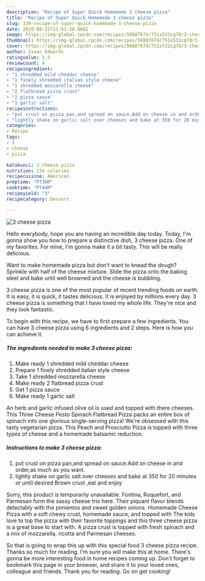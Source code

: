 ```yaml
---
description: "Recipe of Super Quick Homemade 3 cheese pizza"
title: "Recipe of Super Quick Homemade 3 cheese pizza"
slug: 339-recipe-of-super-quick-homemade-3-cheese-pizza
date: 2020-08-25T21:53:20.068Z
image: https://img-global.cpcdn.com/recipes/56807674/751x532cq70/3-cheese-pizza-recipe-main-photo.jpg
thumbnail: https://img-global.cpcdn.com/recipes/56807674/751x532cq70/3-cheese-pizza-recipe-main-photo.jpg
cover: https://img-global.cpcdn.com/recipes/56807674/751x532cq70/3-cheese-pizza-recipe-main-photo.jpg
author: Isaac Edwards
ratingvalue: 3.5
reviewcount: 4
recipeingredient:
- "1 shredded mild cheddar cheese"
- "1 finely shredded italian style cheese"
- "1 shredded mozzarella cheese"
- "2 flatbread pizza crust"
- "1 pizza sauce"
- "1 garlic salt"
recipeinstructions:
- "put crust on pizza pan,and spread on sauce.Add on cheese in and order,as much as you want."
- "lightly shake on garlic salt over cheeses and bake at 350 for 20 minutes or until desired Brown crust ,eat and enjoy"
categories:
- Recipe
tags:
- 3
- cheese
- pizza

katakunci: 3 cheese pizza 
nutrition: 234 calories
recipecuisine: American
preptime: "PT36M"
cooktime: "PT44M"
recipeyield: "3"
recipecategory: Dessert

---
```



![3 cheese pizza](https://img-global.cpcdn.com/recipes/56807674/751x532cq70/3-cheese-pizza-recipe-main-photo.jpg)

Hello everybody, hope you are having an incredible day today. Today, I'm gonna show you how to prepare a distinctive dish, 3 cheese pizza. One of my favorites. For mine, I'm gonna make it a bit tasty. This will be really delicious.

Want to make homemade pizza but don&#39;t want to knead the dough? Sprinkle with half of the cheese mixture. Slide the pizza onto the baking steel and bake until well browned and the cheese is bubbling.

3 cheese pizza is one of the most popular of recent trending foods on earth. It is easy, it is quick, it tastes delicious. It is enjoyed by millions every day. 3 cheese pizza is something that I have loved my whole life. They're nice and they look fantastic.


To begin with this recipe, we have to first prepare a few ingredients. You can have 3 cheese pizza using 6 ingredients and 2 steps. Here is how you can achieve it.

<!--inarticleads1-->

##### The ingredients needed to make 3 cheese pizza:

1. Make ready 1 shredded mild cheddar cheese
1. Prepare 1 finely shredded italian style cheese
1. Take 1 shredded mozzarella cheese
1. Make ready 2 flatbread pizza crust
1. Get 1 pizza sauce
1. Make ready 1 garlic salt


An herb and garlic infused olive oil is used and topped with there cheeses. This Three Cheese Pesto Spinach Flatbread Pizza packs an entire box of spinach into one glorious single-serving pizza! We&#39;re obsessed with this tasty vegetarian pizza. This Peach and Prosciutto Pizza is topped with three types of cheese and a homemade balsamic reduction. 

<!--inarticleads2-->

##### Instructions to make 3 cheese pizza:

1. put crust on pizza pan,and spread on sauce.Add on cheese in and order,as much as you want.
1. lightly shake on garlic salt over cheeses and bake at 350 for 20 minutes or until desired Brown crust ,eat and enjoy


Sorry, this product is temporarily unavailable. Fontina, Roquefort, and Parmesan form the sassy cheese trio here. Their piquant flavor blends delectably with the pimientos and sweet golden onions. Homemade Cheese Pizza with a soft chewy crust, homemade sauce, and topped with The kids love to top the pizza with their favorite toppings and this three cheese pizza is a great base to start with. A pizza crust is topped with fresh spinach and a mix of mozzarella, ricotta and Parmesan cheeses. 

So that is going to wrap this up with this special food 3 cheese pizza recipe. Thanks so much for reading. I'm sure you will make this at home. There's gonna be more interesting food in home recipes coming up. Don't forget to bookmark this page in your browser, and share it to your loved ones, colleague and friends. Thank you for reading. Go on get cooking!
